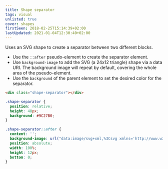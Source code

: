 ```yaml
---
title: Shape separator
tags: visual
unlisted: true
cover: shapes
firstSeen: 2018-02-25T15:14:39+02:00
lastUpdated: 2021-01-04T12:30:40+02:00
---
```


Uses an SVG shape to create a separator between two different blocks.

- Use the `::after` pseudo-element to create the separator element.
- Use `background-image` to add the SVG (a 24x12 triangle) shape via a data URI. The background image will repeat by default, covering the whole area of the pseudo-element.
- Use the `background` of the parent element to set the desired color for the separator.

```html
<div class="shape-separator"></div>
```

```css
.shape-separator {
  position: relative;
  height: 48px;
  background: #9C27B0;
}

.shape-separator::after {
  content: '';
  background-image: url("data:image/svg+xml,%3Csvg xmlns='http://www.w3.org/2000/svg' viewBox='0 0 24 12'%3E%3Cpath d='m12 0l12 12h-24z' fill='transparent'/%3E%3C/svg%3E");
  position: absolute;
  width: 100%;
  height: 12px;
  bottom: 0;
}
```
